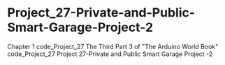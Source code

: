 # Project_27-Private-and-Public-Smart-Garage-Project-2
Chapter 1 code_Project_27 The Third Part 3 of "The Arduino World Book" code_Project_27 Project 27-Private and Public Smart Garage Project -2
